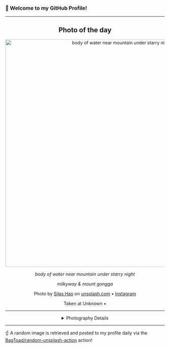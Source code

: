 ### 👋 Welcome to my GitHub Profile!

----
<div align="center">

## Photo of the day
  
  <a href="https://unsplash.com/photos/body-of-water-near-mountain-under-starry-night-EjKRQQuzrkg"><img width="720" src="https://images.unsplash.com/photo-1591686124347-b0dc61418a08?crop=entropy&cs=tinysrgb&fit=max&fm=jpg&ixid=M3w1OTQ0OTd8MHwxfHJhbmRvbXx8fHx8fHx8fDE3NTIyMTQyODh8&ixlib=rb-4.1.0&q=80&w=1080" alt="body of water near mountain under starry night"></a>
  
  <em>body of water near mountain under starry night</em>
  
  <em>milkyway & mount gongga</em>

  Photo by [Silas Hao](null) on [unsplash.com](https://unsplash.com/) • [Instagram](https://instagram.com/silas.hao)
  
  Taken at Unknown • 
  
  ---
  
<details>
<summary>Photography Details</summary>
  
| Parameter     | Value |
| ------------- | ----- |
| Camera Model  | null |
| Exposure Time | null |
| Aperture      | null |
| Focal Length  | null |
| ISO           | 0 |
| Location      | Unknown (null) |
| Coordinates   | Latitude null, Longitude null |

</details>

</div>

----

☝️ A random image is retrieved and posted to my profile daily via the [BagToad/random-unsplash-action](https://github.com/BagToad/random-unsplash-action) action!
